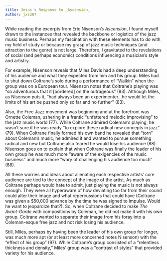 ```yaml
---
title: Jesus's Response to _Ascension_
author: jxs207
---
```


While reading the excerpts from Eric Nisenson’s _Ascension_, I found myself drawn to the instances that revealed the backbone or logistics of the jazz music business. Perhaps my fascination with these elements has to do with my field of study or because my grasp of jazz music techniques (and attraction to the genre) is not large. Therefore, I gravitated to the revelations of social (and perhaps economic) conditions influencing a musician’s style and artistry.

For example, Nisenson reveals that Miles Davis had a deep understanding of his audience and what they expected from him and his group. Miles had to shut down Coltrane’s solo during a performance of “Walkin” when the group was on a European tour. Nisenson notes that Coltrane’s playing was “so adventurous that it [bordered] on the outrageous” (83). Although Miles, as Nisenson puts it, “had always been an experimenter…he would let the limits of his art be pushed only so far and no further” (83).

Also, the Free Jazz movement was beginning and at the forefront was Ornette Coleman, ushering in a frantic “unfettered melodic improvising” to the jazz music world (77). While Coltrane admired Coleman’s playing, he wasn’t sure if he was ready “to explore these radical new concepts in jazz” (79). When Coltrane finally formed his own band he revealed that “torn” about Coleman’s music; he admired it and wanted to pursue something radical and new but Coltrane also feared he would lose his audience (88). Nisenson goes on to explain that when Coltrane was finally the leader of his own group he was much more “aware of the exigencies of the music business” and much more “wary of challenging his audience too much” (88).

All these worries and ideas about alienating each respective artists’ core audience are tied to the concept of the image of the artist. As much as Coltrane perhaps would hate to admit, just playing the music is not always enough. They were all hyperaware of how deviating too far from their sound could alter their image and what repercussions that could have (Coltrane was given a $50,000 advance by the time he was signed to Impulse. Would he want to jeopardize that?). So, when Coltrane decided to make _The Avant-Garde_ with compositions by Coleman, he did not make it with his own group. Coltrane wanted to separate their image from his foray into a Coleman-esque free jazz and not risk losing his audience.

Still, Miles, perhaps by having been the leader of his own group for longer, was much more apt (or at least more concerned notes Nisenson) with the “effect of his group” (97). While Coltrane’s group consisted of a “relentless thickness and density,” Miles’ group was a “contrast of styles” that provided variety for his audience.
